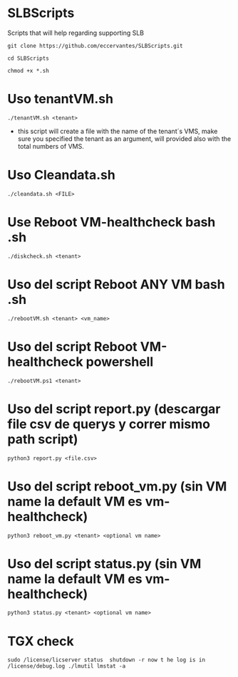 # SLBScripts
Scripts that will help regarding supporting SLB

`git clone https://github.com/eccervantes/SLBScripts.git`

`cd SLBScripts`

`chmod +x *.sh`


# Uso tenantVM.sh

`./tenantVM.sh <tenant>`

* this script will create a file with the name of the tenant´s VMS, make sure you specified the tenant as an argument, will provided also with the total numbers of VMS.

# Uso Cleandata.sh

`./cleandata.sh <FILE>`

# Use Reboot VM-healthcheck bash .sh

`./diskcheck.sh <tenant>`

# Uso del script Reboot ANY VM bash .sh

`./rebootVM.sh <tenant> <vm_name>`

# Uso del script Reboot VM-healthcheck powershell

`./rebootVM.ps1 <tenant>`

# Uso del script report.py (descargar file csv de querys y correr mismo path script)

`python3 report.py <file.csv>`

# Uso del script reboot_vm.py (sin VM name la default VM es vm-healthcheck)

`python3 reboot_vm.py <tenant> <optional vm name>`

# Uso del script status.py (sin VM name la default VM es vm-healthcheck)

`python3 status.py <tenant> <optional vm name>`

# TGX check

`sudo /license/licserver status 
shutdown -r now t
he log is in /license/debug.log ./lmutil lmstat -a`
